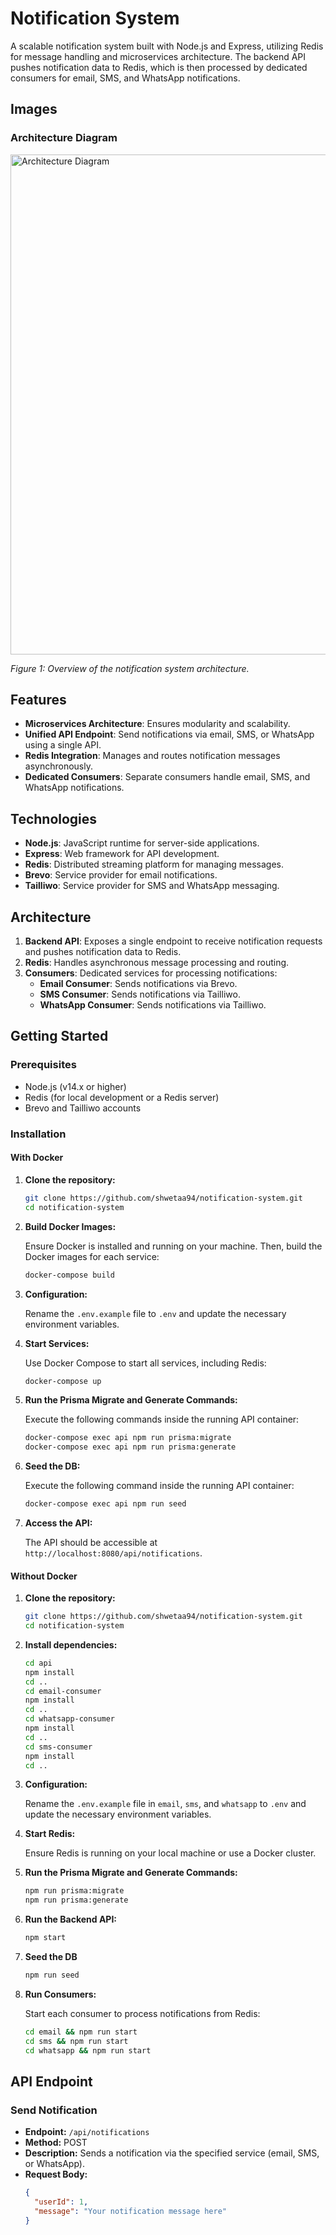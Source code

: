 # Notification System

A scalable notification system built with Node.js and Express, utilizing Redis for message handling and microservices architecture. The backend API pushes notification data to Redis, which is then processed by dedicated consumers for email, SMS, and WhatsApp notifications.

## Images

### Architecture Diagram

<img src="https://github.com/user-attachments/assets/6944f702-6b73-4032-8031-e766980742ad" alt="Architecture Diagram" width="800"/>

*Figure 1: Overview of the notification system architecture.*

## Features

- **Microservices Architecture**: Ensures modularity and scalability.
- **Unified API Endpoint**: Send notifications via email, SMS, or WhatsApp using a single API.
- **Redis Integration**: Manages and routes notification messages asynchronously.
- **Dedicated Consumers**: Separate consumers handle email, SMS, and WhatsApp notifications.

## Technologies

- **Node.js**: JavaScript runtime for server-side applications.
- **Express**: Web framework for API development.
- **Redis**: Distributed streaming platform for managing messages.
- **Brevo**: Service provider for email notifications.
- **Tailliwo**: Service provider for SMS and WhatsApp messaging.

## Architecture

1. **Backend API**: Exposes a single endpoint to receive notification requests and pushes notification data to Redis.
2. **Redis**: Handles asynchronous message processing and routing.
3. **Consumers**: Dedicated services for processing notifications:
   - **Email Consumer**: Sends notifications via Brevo.
   - **SMS Consumer**: Sends notifications via Tailliwo.
   - **WhatsApp Consumer**: Sends notifications via Tailliwo.

## Getting Started

### Prerequisites

- Node.js (v14.x or higher)
- Redis (for local development or a Redis server)
- Brevo and Tailliwo accounts

### Installation



#### With Docker

1. **Clone the repository:**

    ```bash
    git clone https://github.com/shwetaa94/notification-system.git
    cd notification-system
    ```

2. **Build Docker Images:**

    Ensure Docker is installed and running on your machine. Then, build the Docker images for each service:

    ```bash
    docker-compose build
    ```

3. **Configuration:**

    Rename the `.env.example` file to `.env` and update the necessary environment variables.

4. **Start Services:**

    Use Docker Compose to start all services, including Redis:

    ```bash
    docker-compose up
    ```

5. **Run the Prisma Migrate and Generate Commands:**

    Execute the following commands inside the running API container:

    ```bash
    docker-compose exec api npm run prisma:migrate
    docker-compose exec api npm run prisma:generate
    ```

6. **Seed the DB:**

    Execute the following command inside the running API container:

    ```bash
    docker-compose exec api npm run seed
    ```

7. **Access the API:**

    The API should be accessible at `http://localhost:8080/api/notifications`.

#### Without Docker

1. **Clone the repository:**

    ```bash
    git clone https://github.com/shwetaa94/notification-system.git
    cd notification-system
    ```

2. **Install dependencies:**

    ```bash
    cd api
    npm install
    cd ..
    cd email-consumer
    npm install
    cd ..
    cd whatsapp-consumer
    npm install
    cd ..
    cd sms-consumer
    npm install
    cd ..
    ```

3. **Configuration:**

    Rename the `.env.example` file in `email`, `sms`, and `whatsapp` to `.env` and update the necessary environment variables.

4. **Start Redis:**

    Ensure Redis is running on your local machine or use a Docker cluster.

5. **Run the Prisma Migrate and Generate Commands:**

    ```bash
    npm run prisma:migrate
    npm run prisma:generate
    ```

6. **Run the Backend API:**

    ```bash
    npm start
    ```

7. **Seed the DB**

    ```bash
    npm run seed
    ```

8. **Run Consumers:**

    Start each consumer to process notifications from Redis:

    ```bash
    cd email && npm run start
    cd sms && npm run start
    cd whatsapp && npm run start
    ```

## API Endpoint

### Send Notification

- **Endpoint:** `/api/notifications`
- **Method:** POST
- **Description:** Sends a notification via the specified service (email, SMS, or WhatsApp).
- **Request Body:**
    ```json
    {
      "userId": 1,
      "message": "Your notification message here"
    }
    ```
